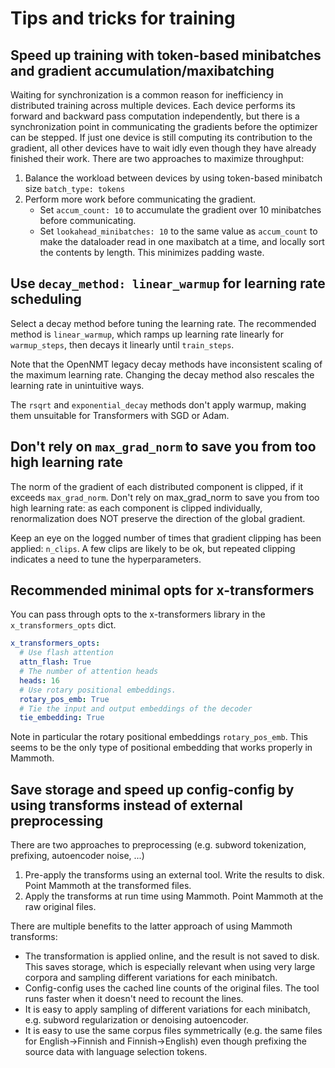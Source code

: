 # Tips and tricks for training

## Speed up training with token-based minibatches and gradient accumulation/maxibatching

Waiting for synchronization is a common reason for inefficiency in distributed training across multiple devices.
Each device performs its forward and backward pass computation independently,
but there is a synchronization point in communicating the gradients before the optimizer can be stepped.
If just one device is still computing its contribution to the gradient,
all other devices have to wait idly even though they have already finished their work.
There are two approaches to maximize throughput:

1. Balance the workload between devices by using token-based minibatch size `batch_type: tokens`
2. Perform more work before communicating the gradient.
    - Set `accum_count: 10` to accumulate the gradient over 10 minibatches before communicating.
    - Set `lookahead_minibatches: 10` to the same value as `accum_count` to make the dataloader read in one maxibatch at a time,
      and locally sort the contents by length. This minimizes padding waste.


## Use `decay_method: linear_warmup` for learning rate scheduling

Select a decay method before tuning the learning rate.
The recommended method is `linear_warmup`,
which ramps up learning rate linearly for `warmup_steps`, then decays it linearly until `train_steps`.


Note that the OpenNMT legacy decay methods have inconsistent scaling of the maximum learning rate.
Changing the decay method also rescales the learning rate in unintuitive ways.

The `rsqrt` and `exponential_decay` methods don't apply warmup, making them unsuitable for Transformers with SGD or Adam.


## Don't rely on `max_grad_norm` to save you from too high learning rate

The norm of the gradient of each distributed component is clipped, if it exceeds `max_grad_norm`.
Don't rely on max_grad_norm to save you from too high learning rate:
as each component is clipped individually, renormalization does NOT preserve the direction of the global gradient.

Keep an eye on the logged number of times that gradient clipping has been applied: `n_clips`.
A few clips are likely to be ok, but repeated clipping indicates a need to tune the hyperparameters.


## Recommended minimal opts for x-transformers

You can pass through opts to the x-transformers library in the `x_transformers_opts` dict.

```yaml
x_transformers_opts:
  # Use flash attention
  attn_flash: True
  # The number of attention heads
  heads: 16
  # Use rotary positional embeddings.
  rotary_pos_emb: True
  # Tie the input and output embeddings of the decoder
  tie_embedding: True
```

Note in particular the rotary positional embeddings `rotary_pos_emb`.
This seems to be the only type of positional embedding that works properly in Mammoth.


## Save storage and speed up config-config by using transforms instead of external preprocessing

There are two approaches to preprocessing (e.g. subword tokenization, prefixing, autoencoder noise, ...)

1. Pre-apply the transforms using an external tool. Write the results to disk. Point Mammoth at the transformed files.
2. Apply the transforms at run time using Mammoth. Point Mammoth at the raw original files.

There are multiple benefits to the latter approach of using Mammoth transforms:

- The transformation is applied online, and the result is not saved to disk. 
  This saves storage, which is especially relevant when using very large corpora and sampling different variations for each minibatch.
- Config-config uses the cached line counts of the original files. The tool runs faster when it doesn't need to recount the lines.
- It is easy to apply sampling of different variations for each minibatch, e.g. subword regularization or denoising autoencoder.
- It is easy to use the same corpus files symmetrically (e.g. the same files for English->Finnish and Finnish->English)
  even though prefixing the source data with language selection tokens.
